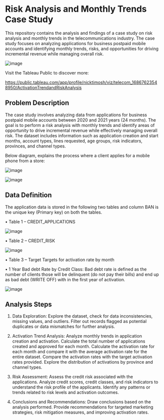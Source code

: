 # Risk Analysis and Monthly Trends Case Study

This repository contains the analysis and findings of a case study on risk analysis and monthly trends in the telecommunications industry. The case study focuses on analyzing applications for business postpaid mobile accounts and identifying monthly trends, risks, and opportunities for driving incremental revenue while managing overall risk.

![image](https://github.com/NickTimosh/telecom_risk_analysis/assets/116592259/5479976b-fa9c-479c-861a-c9376e569336)

Visit the Tableau Public to discover more:

https://public.tableau.com/app/profile/nicktimosh/viz/telecom_16867623548950/ActivationTrendandRiskAnalysis


## Problem Description

The case study involves analyzing data from applications for business postpaid mobile accounts between 2020 and 2021 years (24 months). The goal is to perform a risk analysis with monthly trends and identify areas of opportunity to drive incremental revenue while effectively managing overall risk. The dataset includes information such as application creation and start months, account types, lines requested, age groups, risk indicators, provinces, and channel types.

Below diagram, explains the process where a client applies for a mobile phone from a store:

![image](https://github.com/NickTimosh/telecom_risk_analysis/assets/116592259/bb937e8c-0333-4714-958c-65bffb7f2893)

![image](https://github.com/NickTimosh/telecom_risk_analysis/assets/116592259/53ac9bac-0835-4046-8328-8d3d2fd7a535)

## Data Definition
The application data is stored in the following two tables and column BAN is the unique key (Primary key) on both the tables.

•	Table  1 – CREDIT_APPLICATIONS

![image](https://github.com/NickTimosh/telecom_risk_analysis/assets/116592259/ff566513-0654-4b95-acc5-fd4c895430b0)


•	Table 2 – CREDIT_RISK

![image](https://github.com/NickTimosh/telecom_risk_analysis/assets/116592259/78c2f0c4-9487-4d5b-a158-1dee31448708)


•	Table 3 – Target
Targets for activation rate by month

• 1 Year Bad debt Rate by Credit Class:
Bad debt rate is defined as the number of clients those will be delinquent (do not pay their bills) and end up as bad debt (WRITE OFF) with in the first year of activation.

![image](https://github.com/NickTimosh/telecom_risk_analysis/assets/116592259/ba26325d-67b4-40b7-b75d-019fbd103031)

## Analysis Steps

1. Data Exploration: Explore the dataset, check for data inconsistencies, missing values, and outliers. Filter out records flagged as potential duplicates or data mismatches for further analysis.

2. Activation Trend Analysis: Analyze monthly trends in application creation and activation. Calculate the total number of applications created and approved for each month. Calculate the activation rate for each month and compare it with the average activation rate for the entire dataset. Compare the activation rates with the target activation rates provided. Explore the distribution of activations by province and channel types.

3. Risk Assessment: Assess the credit risk associated with the applications. Analyze credit scores, credit classes, and risk indicators to understand the risk profile of the applicants. Identify any patterns or trends related to risk levels and activation outcomes.

4. Conclusions and Recommendations: Draw conclusions based on the analysis performed. Provide recommendations for targeted marketing strategies, risk mitigation measures, and improving activation rates.
